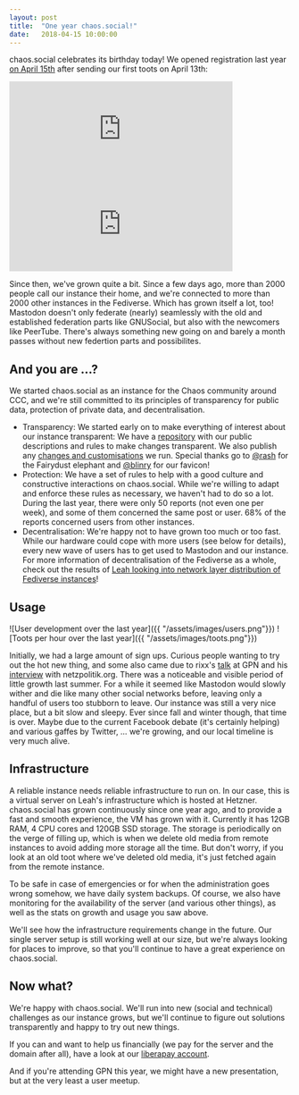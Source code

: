 ```yaml
---
layout: post
title:  "One year chaos.social!"
date:   2018-04-15 10:00:00
---
```


chaos.social celebrates its birthday today! We opened registration last year [on April 15th](https://chaos.social/@ordnung/1003) after sending our first toots on April 13th:  

<div class="toot two-toots">
<iframe src="https://chaos.social/@rami/1/embed" class="mastodon-embed" style="max-width: 100%; border: 0" width="400" height="170"></iframe><script src="https://chaos.social/embed.js" async="async"></script>
<iframe src="https://chaos.social/@rixx/2/embed" class="mastodon-embed" style="max-width: 100%; border: 0" width="400" height="170"></iframe><script src="https://chaos.social/embed.js" async="async"></script>
</div>

Since then, we've grown quite a bit. Since a few days ago, more than 2000 people call our instance their home, and we're connected to more than 2000 other instances in the Fediverse. Which has grown itself a lot, too! Mastodon doesn't only federate (nearly) seamlessly with the old and established federation parts like GNUSocial, but also with the newcomers like PeerTube. There's always something new going on and barely a month passes without new federtion parts and possibilites.

## And you are  …?

We started chaos.social as an instance for the Chaos community around CCC, and we're still committed to its principles of transparency for public data, protection of private data, and decentralisation.
* Transparency: We started early on to make everything of interest about our instance transparent: We have a [repository](https://github.com/chaossocial/about) with our public descriptions and rules to make changes transparent. We also publish any [changes and customisations](https://github.com/chaossocial/custom) we run. Special thanks go to [@rash](https://chaos.social/@rash) for the Fairydust elephant and [@blinry](https://chaos.social/@blinry) for our favicon!
* Protection: We have a set of rules to help with a good culture and constructive interactions on chaos.social. While we're willing to adapt and enforce these rules as necessary, we haven't had to do so a lot. During the last year, there were only 50 reports (not even one per week), and some of them concerned the same post or user. 68% of the reports concerned users from other instances.
* Decentralisation: We're happy not to have grown too much or too fast. While our hardware could cope with more users (see below for details), every new wave of users has to get used to Mastodon and our instance. For more information of decentralisation of the Fediverse as a whole, check out the results of [Leah looking into network layer distribution of Fediverse instances](https://chaos.social/@leah/99837391793032137)!

## Usage


![User development over the last year]({{ "/assets/images/users.png"}})
![Toots per hour over the last year]({{ "/assets/images/toots.png"}})

Initially, we had a large amount of sign ups. Curious people wanting to try out the hot new thing, and some also came due to rixx's [talk](https://media.ccc.de/v/gpn17-8575-mammut_statt_vogel) at GPN and his [interview](https://netzpolitik.org/2017/interview-die-anfangsphase-des-alternativen-sozialen-netzwerks-mastodon-ist-vorueber/) with netzpolitik.org.
There was a noticeable and visible period of little growth last summer. For a while it seemed like Mastodon would slowly wither and die like many other social networks before, leaving only a handful of users too stubborn to leave. Our instance was still a very nice place, but a bit slow and sleepy. Ever since fall and winter though, that time is over. Maybe due to the current Facebook debate (it's certainly helping) and various gaffes by Twitter, … we're growing, and our local timeline is very much alive.

## Infrastructure

A reliable instance needs reliable infrastructure to run on. In our case, this is a virtual server on Leah's infrastructure which is hosted at Hetzner. chaos.social has grown continuously since one year ago, and to provide a fast and smooth experience, the VM has grown with it. Currently it has 12GB RAM, 4 CPU cores and 120GB SSD storage. The storage is periodically on the verge of filling up, which is when we delete old media from remote instances to avoid adding more storage all the time. But don't worry, if you look at an old toot where we've deleted old media, it's just fetched again from the remote instance.

To be safe in case of emergencies or for when the administration goes wrong somehow, we have daily system backups. Of course, we also have monitoring for the availability of the server (and various other things), as well as the stats on growth and usage you saw above.

We'll see how the infrastructure requirements change in the future. Our single server setup is still working well at our size, but we're always looking for places to improve, so that you'll continue to have a great experience on chaos.social.

## Now what?

We're happy with chaos.social. We'll run into new (social and technical) challenges as our instance grows, but we'll continue to figure out solutions transparently and happy to try out new things.

If you can and want to help us financially (we pay for the server and the domain after all), have a look at our [liberapay account](https://liberapay.com/chaos.social/).

And if you're attending GPN this year, we might have a new presentation, but at the very least a user meetup.
